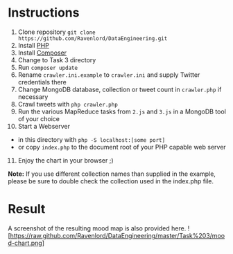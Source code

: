 # Instructions
1. Clone repository `git clone https://github.com/Ravenlord/DataEngineering.git`
2. Install [PHP](http://php.net/downloads.php)
3. Install [Composer](http://getcomposer.org/download/)
4. Change to Task 3 directory
5. Run `composer update`
6. Rename `crawler.ini.example` to `crawler.ini` and supply Twitter credentials there
7. Change MongoDB database, collection or tweet count in `crawler.php` if necessary
8. Crawl tweets with `php crawler.php`
9. Run the various MapReduce tasks from `2.js` and `3.js` in a MongoDB tool of your choice
10. Start a Webserver
  * in this directory with `php -S localhost:[some port]`
  * or copy `index.php` to the document root of your PHP capable web server
11. Enjoy the chart in your browser ;)

**Note:** If you use different collection names than supplied in the example, please be sure to double check the collection used in the index.php file.

# Result
A screenshot of the resulting mood map is also provided here. 
![https://raw.github.com/Ravenlord/DataEngineering/master/Task%203/mood-chart.png]

